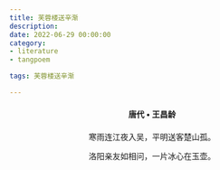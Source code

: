 ```yaml
---
title: 芙蓉楼送辛渐
description:
date: 2022-06-29 00:00:00
category:
- literature
- tangpoem

tags: 芙蓉楼送辛渐

---
```


<div id="poem-author">
唐代 • 王昌龄
</div>
<div id="poem-body">
<p class="poem-paragraph">寒雨连江夜入吴，平明送客楚山孤。</p>
<p class="poem-paragraph">洛阳亲友如相问，一片冰心在玉壶。</p>

</div>

<style>

#poem-author {
    width: 100%;
    text-align: center;
    margin: 20px 0;
    font-weight: bold;
}
#poem-body {
    width: 100%;
    text-align: center;
}
.poem-paragraph {
    font-family: "仿宋"
}

</style>
